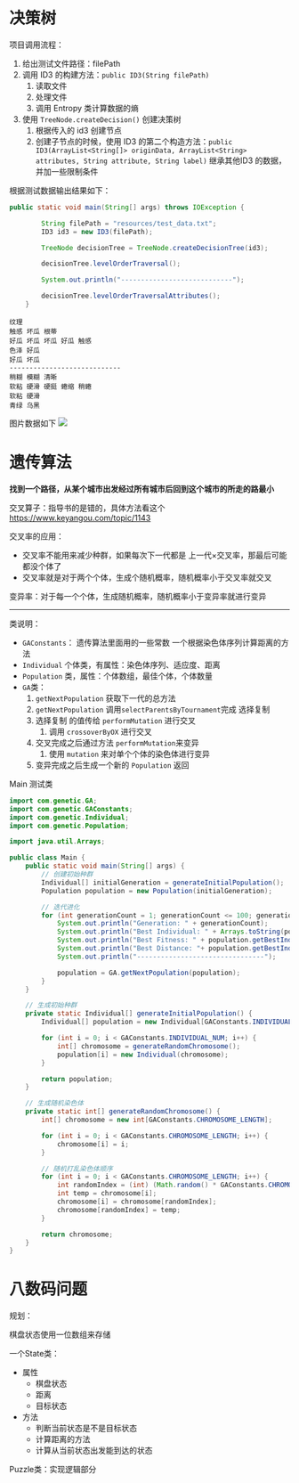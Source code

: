 # 决策树

项目调用流程：

1. 给出测试文件路径：filePath
2. 调用 ID3 的构建方法：`public ID3(String filePath)`
   1. 读取文件
   2. 处理文件
   3. 调用 Entropy 类计算数据的熵
3. 使用 `TreeNode.createDecision()` 创建决策树
   1. 根据传入的 id3 创建节点
   2. 创建子节点的时候，使用 ID3 的第二个构造方法：`public ID3(ArrayList<String[]> originData, ArrayList<String> attributes, String attribute, String label)`
      继承其他ID3 的数据，并加一些限制条件


根据测试数据输出结果如下：

```java
public static void main(String[] args) throws IOException {

        String filePath = "resources/test_data.txt";
        ID3 id3 = new ID3(filePath);

        TreeNode decisionTree = TreeNode.createDecisionTree(id3);

        decisionTree.levelOrderTraversal();

        System.out.println("----------------------------");

        decisionTree.levelOrderTraversalAttributes();
    }
```
```
纹理
触感 坏瓜 根蒂
好瓜 坏瓜 坏瓜 好瓜 触感
色泽 好瓜
好瓜 坏瓜
----------------------------
稍糊 模糊 清晰
软粘 硬滑 硬挺 蜷缩 稍蜷
软粘 硬滑
青绿 乌黑
```
图片数据如下
![](https://picgo-1314080015.cos.ap-nanjing.myqcloud.com/PIctures/202403301756268.png)

# 遗传算法

**找到一个路径，从某个城市出发经过所有城市后回到这个城市的所走的路最小**

交叉算子：指导书的是错的，具体方法看这个 https://www.keyangou.com/topic/1143

交叉率的应用：

- 交叉率不能用来减少种群，如果每次下一代都是 上一代×交叉率，那最后可能都没个体了
- 交叉率就是对于两个个体，生成个随机概率，随机概率小于交叉率就交叉

变异率：对于每一个个体，生成随机概率，随机概率小于变异率就进行变异

---

类说明：

- `GAConstants`：
  遗传算法里面用的一些常数
  一个根据染色体序列计算距离的方法
- `Individual` 个体类，有属性：染色体序列、适应度、距离
- `Population` 类，属性：个体数组，最佳个体，个体数量
- `GA`类：
  1. `getNextPopulation` 获取下一代的总方法
  2. `getNextPopulation` 调用`selectParentsByTournament`完成 选择复制
  3. 选择复制 的值传给 `performMutation` 进行交叉
     1. 调用 `crossoverByOX` 进行交叉
  4. 交叉完成之后通过方法 `performMutation`来变异
     1. 使用 `mutation` 来对单个个体的染色体进行变异
  5. 变异完成之后生成一个新的 `Population` 返回

Main 测试类
```java
import com.genetic.GA;
import com.genetic.GAConstants;
import com.genetic.Individual;
import com.genetic.Population;

import java.util.Arrays;

public class Main {
    public static void main(String[] args) {
        // 创建初始种群
        Individual[] initialGeneration = generateInitialPopulation();
        Population population = new Population(initialGeneration);

        // 迭代进化
        for (int generationCount = 1; generationCount <= 100; generationCount++) {
            System.out.println("Generation: " + generationCount);
            System.out.println("Best Individual: " + Arrays.toString(population.getBestIndividual().getChromosome()));
            System.out.println("Best Fitness: " + population.getBestIndividual().getFitness());
            System.out.println("Best Distance: "+ population.getBestIndividual().getDistance());
            System.out.println("--------------------------------");

            population = GA.getNextPopulation(population);
        }
    }

    // 生成初始种群
    private static Individual[] generateInitialPopulation() {
        Individual[] population = new Individual[GAConstants.INDIVIDUAL_NUM];

        for (int i = 0; i < GAConstants.INDIVIDUAL_NUM; i++) {
            int[] chromosome = generateRandomChromosome();
            population[i] = new Individual(chromosome);
        }

        return population;
    }

    // 生成随机染色体
    private static int[] generateRandomChromosome() {
        int[] chromosome = new int[GAConstants.CHROMOSOME_LENGTH];

        for (int i = 0; i < GAConstants.CHROMOSOME_LENGTH; i++) {
            chromosome[i] = i;
        }

        // 随机打乱染色体顺序
        for (int i = 0; i < GAConstants.CHROMOSOME_LENGTH; i++) {
            int randomIndex = (int) (Math.random() * GAConstants.CHROMOSOME_LENGTH);
            int temp = chromosome[i];
            chromosome[i] = chromosome[randomIndex];
            chromosome[randomIndex] = temp;
        }

        return chromosome;
    }
}
```

# 八数码问题

规划：

棋盘状态使用一位数组来存储

一个State类：

- 属性
  - 棋盘状态
  - 距离
  - 目标状态
- 方法
  - 判断当前状态是不是目标状态
  - 计算距离的方法
  - 计算从当前状态出发能到达的状态

Puzzle类：实现逻辑部分
